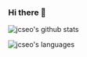 ### Hi there 👋

![jcseo's github stats](https://github-readme-stats.vercel.app/api?username=jcseo1028&show_icons=true&theme=merko)

![jcseo's languages](https://github-readme-stats.vercel.app/api/top-langs/?username=jcseo1028&layout=compact&theme=merko&hide_border=false)




<!--



| <a href="https://github.com/anuraghazra/github-readme-stats"><img align="center" src="https://github-readme-stats.vercel.app/api?username=jcseo1028&show_icons=true&include_all_commits=true&theme=swift&hide_border=true" alt="jcseo's github stats" /></a> | <a href="https://github.com/anuraghazra/github-readme-stats"><img align="center" src="https://github-readme-stats.vercel.app/api/top-langs/?username=jcseo1028&layout=compact&theme=swift&hide_border=true" /></a> |
| ------------- | ------------- |

**jcseo1028/jcseo1028** is a ✨ _special_ ✨ repository because its `README.md` (this file) appears on your GitHub profile.

Here are some ideas to get you started:

- 🔭 I’m currently working on ...
- 🌱 I’m currently learning ...
- 👯 I’m looking to collaborate on ...
- 🤔 I’m looking for help with ...
- 💬 Ask me about ...
- 📫 How to reach me: ...
- 😄 Pronouns: ...
- ⚡ Fun fact: ...
-->
